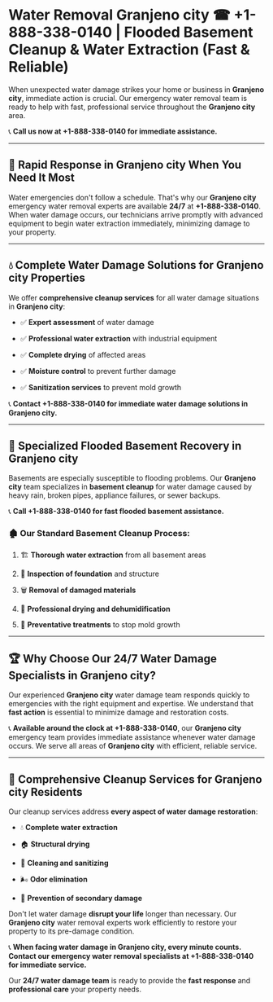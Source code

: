 # Water Removal Granjeno city ☎ +1-888-338-0140 | Flooded Basement Cleanup & Water Extraction (Fast & Reliable)

When unexpected water damage strikes your home or business in **Granjeno city**, immediate action is crucial. Our emergency water removal team is ready to help with fast, professional service throughout the **Granjeno city** area. 

📞 **Call us now at +1-888-338-0140 for immediate assistance.**
---
## 🚀 Rapid Response in Granjeno city When You Need It Most
Water emergencies don't follow a schedule. That's why our **Granjeno city** emergency water removal experts are available **24/7** at **+1-888-338-0140**. When water damage occurs, our technicians arrive promptly with advanced equipment to begin water extraction immediately, minimizing damage to your property.
---
## 💧 Complete Water Damage Solutions for Granjeno city Properties
We offer **comprehensive cleanup services** for all water damage situations in **Granjeno city**:
- ✅ **Expert assessment** of water damage  
- ✅ **Professional water extraction** with industrial equipment  
- ✅ **Complete drying** of affected areas  
- ✅ **Moisture control** to prevent further damage  
- ✅ **Sanitization services** to prevent mold growth  
📞 **Contact +1-888-338-0140 for immediate water damage solutions in Granjeno city.**
---
## 🌊 Specialized Flooded Basement Recovery in Granjeno city
Basements are especially susceptible to flooding problems. Our **Granjeno city** team specializes in **basement cleanup** for water damage caused by heavy rain, broken pipes, appliance failures, or sewer backups. 
📞 **Call +1-888-338-0140 for fast flooded basement assistance.**
### 🏚️ Our Standard Basement Cleanup Process:
1. 🏗️ **Thorough water extraction** from all basement areas  
2. 🔎 **Inspection of foundation** and structure  
3. 🗑️ **Removal of damaged materials**  
4. 💨 **Professional drying and dehumidification**  
5. 🚫 **Preventative treatments** to stop mold growth  
---
## 🏆 Why Choose Our 24/7 Water Damage Specialists in Granjeno city?
Our experienced **Granjeno city** water damage team responds quickly to emergencies with the right equipment and expertise. We understand that **fast action** is essential to minimize damage and restoration costs.
📞 **Available around the clock at +1-888-338-0140**, our **Granjeno city** emergency team provides immediate assistance whenever water damage occurs. We serve all areas of **Granjeno city** with efficient, reliable service.
---
## 🧹 Comprehensive Cleanup Services for Granjeno city Residents
Our cleanup services address **every aspect of water damage restoration**:
- 💧 **Complete water extraction**  
- 🏠 **Structural drying**  
- 🧼 **Cleaning and sanitizing**  
- 🌬️ **Odor elimination**  
- 🚫 **Prevention of secondary damage**  
Don't let water damage **disrupt your life** longer than necessary. Our **Granjeno city** water removal experts work efficiently to restore your property to its pre-damage condition.
📞 **When facing water damage in Granjeno city, every minute counts. Contact our emergency water removal specialists at +1-888-338-0140 for immediate service.**
Our **24/7 water damage team** is ready to provide the **fast response** and **professional care** your property needs.
